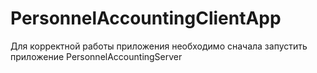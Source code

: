 # PersonnelAccountingClientApp
Для корректной работы приложения необходимо сначала запустить приложение PersonnelAccountingServer
